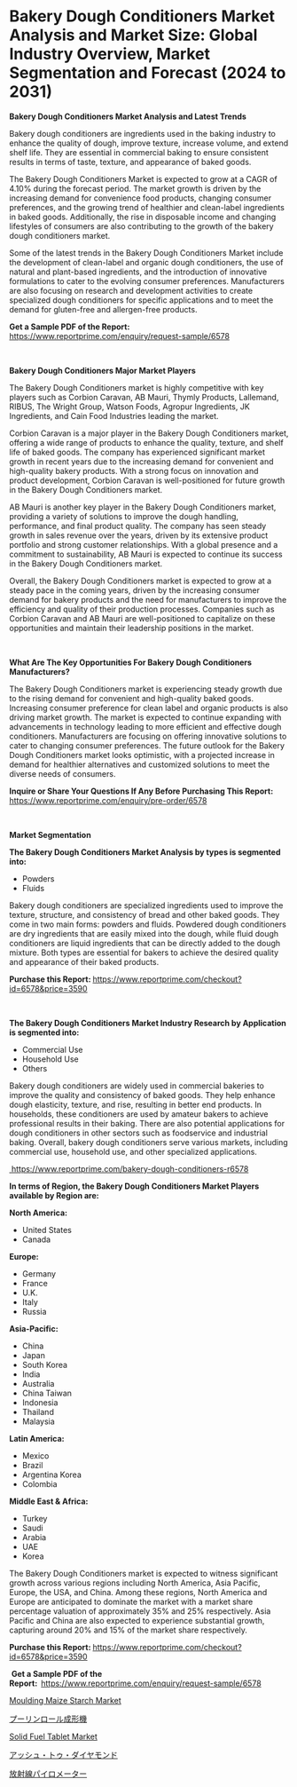 <p><h1>Bakery Dough Conditioners Market Analysis and Market Size: Global Industry Overview, Market Segmentation and Forecast (2024 to 2031)</h1></p><p><strong>Bakery Dough Conditioners Market Analysis and Latest Trends</strong></p>
<p><p>Bakery dough conditioners are ingredients used in the baking industry to enhance the quality of dough, improve texture, increase volume, and extend shelf life. They are essential in commercial baking to ensure consistent results in terms of taste, texture, and appearance of baked goods.</p><p>The Bakery Dough Conditioners Market is expected to grow at a CAGR of 4.10% during the forecast period. The market growth is driven by the increasing demand for convenience food products, changing consumer preferences, and the growing trend of healthier and clean-label ingredients in baked goods. Additionally, the rise in disposable income and changing lifestyles of consumers are also contributing to the growth of the bakery dough conditioners market.</p><p>Some of the latest trends in the Bakery Dough Conditioners Market include the development of clean-label and organic dough conditioners, the use of natural and plant-based ingredients, and the introduction of innovative formulations to cater to the evolving consumer preferences. Manufacturers are also focusing on research and development activities to create specialized dough conditioners for specific applications and to meet the demand for gluten-free and allergen-free products.</p></p>
<p><strong>Get a Sample PDF of the Report:&nbsp;</strong> <a href="https://www.reportprime.com/enquiry/request-sample/6578">https://www.reportprime.com/enquiry/request-sample/6578</a></p>
<p>&nbsp;</p>
<p><strong>Bakery Dough Conditioners Major Market Players</strong></p>
<p><p>The Bakery Dough Conditioners market is highly competitive with key players such as Corbion Caravan, AB Mauri, Thymly Products, Lallemand, RIBUS, The Wright Group, Watson Foods, Agropur Ingredients, JK Ingredients, and Cain Food Industries leading the market.</p><p>Corbion Caravan is a major player in the Bakery Dough Conditioners market, offering a wide range of products to enhance the quality, texture, and shelf life of baked goods. The company has experienced significant market growth in recent years due to the increasing demand for convenient and high-quality bakery products. With a strong focus on innovation and product development, Corbion Caravan is well-positioned for future growth in the Bakery Dough Conditioners market.</p><p>AB Mauri is another key player in the Bakery Dough Conditioners market, providing a variety of solutions to improve the dough handling, performance, and final product quality. The company has seen steady growth in sales revenue over the years, driven by its extensive product portfolio and strong customer relationships. With a global presence and a commitment to sustainability, AB Mauri is expected to continue its success in the Bakery Dough Conditioners market.</p><p>Overall, the Bakery Dough Conditioners market is expected to grow at a steady pace in the coming years, driven by the increasing consumer demand for bakery products and the need for manufacturers to improve the efficiency and quality of their production processes. Companies such as Corbion Caravan and AB Mauri are well-positioned to capitalize on these opportunities and maintain their leadership positions in the market.</p></p>
<p>&nbsp;</p>
<p><strong>What Are The Key Opportunities For Bakery Dough Conditioners Manufacturers?</strong></p>
<p><p>The Bakery Dough Conditioners market is experiencing steady growth due to the rising demand for convenient and high-quality baked goods. Increasing consumer preference for clean label and organic products is also driving market growth. The market is expected to continue expanding with advancements in technology leading to more efficient and effective dough conditioners. Manufacturers are focusing on offering innovative solutions to cater to changing consumer preferences. The future outlook for the Bakery Dough Conditioners market looks optimistic, with a projected increase in demand for healthier alternatives and customized solutions to meet the diverse needs of consumers.</p></p>
<p><strong>Inquire or Share Your Questions If Any Before Purchasing This Report:</strong> <a href="https://www.reportprime.com/enquiry/pre-order/6578">https://www.reportprime.com/enquiry/pre-order/6578</a></p>
<p>&nbsp;</p>
<p><strong>Market Segmentation</strong></p>
<p><strong>The Bakery Dough Conditioners Market Analysis by types is segmented into:</strong></p>
<p><ul><li>Powders</li><li>Fluids</li></ul></p>
<p><p>Bakery dough conditioners are specialized ingredients used to improve the texture, structure, and consistency of bread and other baked goods. They come in two main forms: powders and fluids. Powdered dough conditioners are dry ingredients that are easily mixed into the dough, while fluid dough conditioners are liquid ingredients that can be directly added to the dough mixture. Both types are essential for bakers to achieve the desired quality and appearance of their baked products.</p></p>
<p><strong>Purchase this Report:&nbsp;</strong><a href="https://www.reportprime.com/checkout?id=6578&price=3590">https://www.reportprime.com/checkout?id=6578&price=3590</a></p>
<p>&nbsp;</p>
<p><strong>The Bakery Dough Conditioners Market Industry Research by Application is segmented into:</strong></p>
<p><ul><li>Commercial Use</li><li>Household Use</li><li>Others</li></ul></p>
<p><p>Bakery dough conditioners are widely used in commercial bakeries to improve the quality and consistency of baked goods. They help enhance dough elasticity, texture, and rise, resulting in better end products. In households, these conditioners are used by amateur bakers to achieve professional results in their baking. There are also potential applications for dough conditioners in other sectors such as foodservice and industrial baking. Overall, bakery dough conditioners serve various markets, including commercial use, household use, and other specialized applications.</p></p>
<p><a href="https://www.reportprime.com/bakery-dough-conditioners-r6578">&nbsp;https://www.reportprime.com/bakery-dough-conditioners-r6578</a></p>
<p><strong>In terms of Region, the Bakery Dough Conditioners Market Players available by Region are:</strong></p>
<p>
    <p> <strong> North America: </strong>
        <ul>
            <li>United States</li>
            <li>Canada</li>
        </ul>
        </p> 
    <p> <strong> Europe: </strong>
        <ul>
            <li>Germany</li>
            <li>France</li>
            <li>U.K.</li>
            <li>Italy</li>
            <li>Russia</li>
        </ul>
        </p> 
    <p> <strong> Asia-Pacific: </strong>
        <ul>
            <li>China</li>
            <li>Japan</li>
            <li>South Korea</li>
            <li>India</li>
            <li>Australia</li>
            <li>China Taiwan</li>
            <li>Indonesia</li>
            <li>Thailand</li>
            <li>Malaysia</li>
        </ul>
        </p> 
    <p> <strong> Latin America: </strong>
        <ul>
            <li>Mexico</li>
            <li>Brazil</li>
            <li>Argentina Korea</li>
            <li>Colombia</li>
        </ul>
        </p> 
    <p> <strong> Middle East & Africa: </strong>
        <ul>
            <li>Turkey</li>
            <li>Saudi</li>
            <li>Arabia</li>
            <li>UAE</li>
            <li>Korea</li>
        </ul>
    </p>
    </p>
<p><p>The Bakery Dough Conditioners market is expected to witness significant growth across various regions including North America, Asia Pacific, Europe, the USA, and China. Among these regions, North America and Europe are anticipated to dominate the market with a market share percentage valuation of approximately 35% and 25% respectively. Asia Pacific and China are also expected to experience substantial growth, capturing around 20% and 15% of the market share respectively.</p></p>
<p><strong>Purchase this Report: </strong><a href="https://www.reportprime.com/checkout?id=6578&price=3590">https://www.reportprime.com/checkout?id=6578&price=3590</a></p>
<p>&nbsp;<strong>Get a Sample PDF of the Report:&nbsp;&nbsp;</strong><a href="https://www.reportprime.com/enquiry/request-sample/6578">https://www.reportprime.com/enquiry/request-sample/6578</a></p>
<p><strong></strong></p>
<p><p><a href="https://github.com/EveKerluke2023/Market-Research-Report-List-1/blob/main/moulding-maize-starch-market.md">Moulding Maize Starch Market</a></p><p><a href="https://github.com/EstaSprer20231/Market-Research-Report-List-1/blob/main/448759675301.md">プーリンロール成形機</a></p><p><a href="https://issuu.com/reportprime-2/docs/solid-fuel-tablet-market-size-2030.pptx">Solid Fuel Tablet Market</a></p><p><a href="https://github.com/klon646/Market-Research-Report-List-1/blob/main/134978575302.md">アッシュ・トゥ・ダイヤモンド</a></p><p><a href="https://medium.com/@rexkhler2023/%E6%94%BE%E5%B0%84%E7%B7%9A%E3%83%94%E3%83%AD%E3%83%A1%E3%83%BC%E3%82%BF%E3%83%BC%E5%B8%82%E5%A0%B4-%E7%A8%AE%E9%A1%9E-%E3%82%A2%E3%83%97%E3%83%AA%E3%82%B1%E3%83%BC%E3%82%B7%E3%83%A7%E3%83%B3-%E5%9C%B0%E7%90%86%E3%81%AB%E3%82%88%E3%82%8B%E5%8C%85%E6%8B%AC%E7%9A%84%E3%81%AA%E8%A9%95%E4%BE%A1-03ee3a93b33e">放射線パイロメーター</a></p></p>